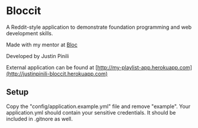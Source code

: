 # Bloccit

A Reddit-style application to demonstrate foundation programming and web development skills.

Made with my mentor at [Bloc](http://bloc.io)

Developed by Justin Pinili

External application can be found at [http://my-playlist-app.herokuapp.com](http://justinpinili-bloccit.herokuapp.com)

## Setup
Copy the "config/application.example.yml" file and remove "example". Your application.yml should contain your sensitive credentials. It should be included in .gitnore as well.
